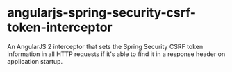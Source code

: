 # angularjs-spring-security-csrf-token-interceptor
An AngularJS 2 interceptor that sets the Spring Security CSRF token information in all HTTP requests if it's able to find it in a response header on application startup.
